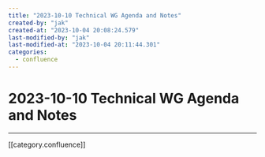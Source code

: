 ```yaml
---
title: "2023-10-10 Technical WG Agenda and Notes"
created-by: "jak"
created-at: "2023-10-04 20:08:24.579"
last-modified-by: "jak"
last-modified-at: "2023-10-04 20:11:44.301"
categories:
  - confluence
---
```


# 2023-10-10 Technical WG Agenda and Notes


---

[[category.confluence]]
